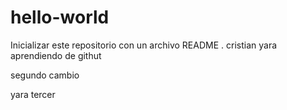 # hello-world
Inicializar este repositorio con un archivo README .
cristian yara aprendiendo de githut


segundo cambio


yara tercer
